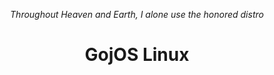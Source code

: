 <p align="center"><i>Throughout Heaven and Earth, I alone use the honored distro</i></p>
<h1 align="center">GojOS Linux</h1>
